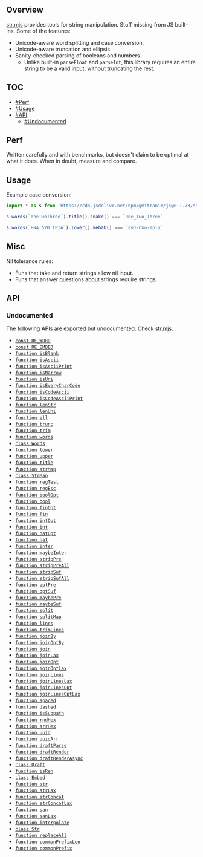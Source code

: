 ## Overview

[str.mjs](../str.mjs) provides tools for string manipulation. Stuff missing from JS built-ins. Some of the features:

* Unicode-aware word splitting and case conversion.
* Unicode-aware truncation and ellipsis.
* Sanity-checked parsing of booleans and numbers.
  * Unlike built-in `parseFloat` and `parseInt`, this library requires an entire string to be a valid input, without truncating the rest.

## TOC

* [#Perf](#perf)
* [#Usage](#usage)
* [#API](#api)
  * [#Undocumented](#undocumented)

## Perf

Written carefully and with benchmarks, but doesn't claim to be optimal at what it does. When in doubt, measure and compare.

## Usage

Example case conversion:

```js
import * as s from 'https://cdn.jsdelivr.net/npm/@mitranim/js@0.1.73/str.mjs'

s.words(`oneTwoThree`).title().snake() === `One_Two_Three`

s.words(`ΕΝΑ_ΔΥΟ_ΤΡΙΑ`).lower().kebab() === `ενα-δυο-τρια`
```

## Misc

Nil tolerance rules:

  * Funs that take and return strings allow nil input.
  * Funs that answer questions about strings require strings.

## API

### Undocumented

The following APIs are exported but undocumented. Check [str.mjs](../str.mjs).

  * [`const RE_WORD`](../str.mjs#L4)
  * [`const RE_EMBED`](../str.mjs#L5)
  * [`function isBlank`](../str.mjs#L7)
  * [`function isAscii`](../str.mjs#L8)
  * [`function isAsciiPrint`](../str.mjs#L9)
  * [`function isNarrow`](../str.mjs#L11)
  * [`function isUni`](../str.mjs#L17)
  * [`function isEveryCharCode`](../str.mjs#L19)
  * [`function isCodeAscii`](../str.mjs#L28)
  * [`function isCodeAsciiPrint`](../str.mjs#L32)
  * [`function lenStr`](../str.mjs#L36)
  * [`function lenUni`](../str.mjs#L38)
  * [`function ell`](../str.mjs#L45)
  * [`function trunc`](../str.mjs#L47)
  * [`function trim`](../str.mjs#L69)
  * [`function words`](../str.mjs#L71)
  * [`class Words`](../str.mjs#L80)
  * [`function lower`](../str.mjs#L141)
  * [`function upper`](../str.mjs#L142)
  * [`function title`](../str.mjs#L150)
  * [`function strMap`](../str.mjs#L156)
  * [`class StrMap`](../str.mjs#L169)
  * [`function regTest`](../str.mjs#L264)
  * [`function regEsc`](../str.mjs#L270)
  * [`function boolOpt`](../str.mjs#L274)
  * [`function bool`](../str.mjs#L281)
  * [`function finOpt`](../str.mjs#L283)
  * [`function fin`](../str.mjs#L288)
  * [`function intOpt`](../str.mjs#L290)
  * [`function int`](../str.mjs#L295)
  * [`function natOpt`](../str.mjs#L297)
  * [`function nat`](../str.mjs#L302)
  * [`function inter`](../str.mjs#L304)
  * [`function maybeInter`](../str.mjs#L314)
  * [`function stripPre`](../str.mjs#L324)
  * [`function stripPreAll`](../str.mjs#L331)
  * [`function stripSuf`](../str.mjs#L336)
  * [`function stripSufAll`](../str.mjs#L343)
  * [`function optPre`](../str.mjs#L348)
  * [`function optSuf`](../str.mjs#L354)
  * [`function maybePre`](../str.mjs#L360)
  * [`function maybeSuf`](../str.mjs#L366)
  * [`function split`](../str.mjs#L372)
  * [`function splitMap`](../str.mjs#L377)
  * [`function lines`](../str.mjs#L400)
  * [`function trimLines`](../str.mjs#L401)
  * [`function joinBy`](../str.mjs#L403)
  * [`function joinOptBy`](../str.mjs#L413)
  * [`function join`](../str.mjs#L423)
  * [`function joinLax`](../str.mjs#L424)
  * [`function joinOpt`](../str.mjs#L425)
  * [`function joinOptLax`](../str.mjs#L426)
  * [`function joinLines`](../str.mjs#L428)
  * [`function joinLinesLax`](../str.mjs#L429)
  * [`function joinLinesOpt`](../str.mjs#L430)
  * [`function joinLinesOptLax`](../str.mjs#L431)
  * [`function spaced`](../str.mjs#L435)
  * [`function dashed`](../str.mjs#L437)
  * [`function isSubpath`](../str.mjs#L440)
  * [`function rndHex`](../str.mjs#L450)
  * [`function arrHex`](../str.mjs#L455)
  * [`function uuid`](../str.mjs#L469)
  * [`function uuidArr`](../str.mjs#L477)
  * [`function draftParse`](../str.mjs#L491)
  * [`function draftRender`](../str.mjs#L492)
  * [`function draftRenderAsync`](../str.mjs#L493)
  * [`class Draft`](../str.mjs#L508)
  * [`function isRen`](../str.mjs#L538)
  * [`class Embed`](../str.mjs#L541)
  * [`function str`](../str.mjs#L564)
  * [`function strLax`](../str.mjs#L570)
  * [`function strConcat`](../str.mjs#L576)
  * [`function strConcatLax`](../str.mjs#L580)
  * [`function san`](../str.mjs#L588)
  * [`function sanLax`](../str.mjs#L590)
  * [`function interpolate`](../str.mjs#L593)
  * [`class Str`](../str.mjs#L612)
  * [`function replaceAll`](../str.mjs#L622)
  * [`function commonPrefixLen`](../str.mjs#L642)
  * [`function commonPrefix`](../str.mjs#L654)
